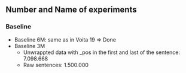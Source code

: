 ## Number and Name of experiments


### Baseline
* Baseline 6M: same as in Voita 19 => Done
* Baseline 3M
  * Unwrappted data with _pos in the first and last of the sentence: 7.098.668
  * Raw sentences: 1.500.000